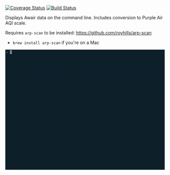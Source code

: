 [![Coverage Status](https://coveralls.io/repos/github/obradovic/awair-command-line/badge.svg?branch=master)](https://coveralls.io/github/obradovic/awair-command-line?branch=master)
[![Build Status](https://img.shields.io/endpoint.svg?url=https%3A%2F%2Factions-badge.atrox.dev%2Fobradovic%2Fawair-command-line%2Fbadge&style=flat)](https://actions-badge.atrox.dev/obradovic/awair-command-line/goto)

Displays Awair data on the command line. Includes conversion to Purple Air AQI scale.

Requires `arp-scan` to be installed: https://github.com/royhills/arp-scan
  <br/>
  * `brew install arp-scan` if you're on a Mac



![](.install.gif)
